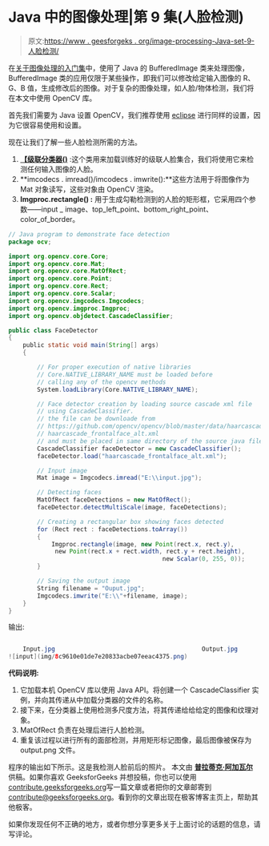 # Java 中的图像处理|第 9 集(人脸检测)

> 原文:[https://www . geesforgeks . org/image-processing-Java-set-9-人脸检测/](https://www.geeksforgeeks.org/image-processing-java-set-9-face-detection/)

在[关于图像处理的入门集](https://www.geeksforgeeks.org/image-processing-java-set-1-read-write/)中，使用了 Java 的 BufferedImage 类来处理图像，BufferedImage 类的应用仅限于某些操作，即我们可以修改给定输入图像的 R、G、B 值，生成修改后的图像。对于复杂的图像处理，如人脸/物体检测，我们将在本文中使用 OpenCV 库。

首先我们需要为 Java 设置 OpenCV，我们推荐使用 [eclipse](http://docs.opencv.org/2.4/doc/tutorials/introduction/java_eclipse/java_eclipse.html) 进行同样的设置，因为它很容易使用和设置。

现在让我们了解一些人脸检测所需的方法。

1.  [**【级联分类器()**](https://en.wikipedia.org/wiki/Cascading_classifiers) :这个类用来加载训练好的级联人脸集合，我们将使用它来检测任何输入图像的人脸。
2.  **imcodecs . imread()/imcodecs . imwrite():**这些方法用于将图像作为 Mat 对象读写，这些对象由 OpenCV 渲染。
3.  **Imgproc.rectangle() :** 用于生成勾勒检测到的人脸的矩形框，它采用四个参数——input _ image、top_left_point、bottom_right_point、color_of_border。

```java
// Java program to demonstrate face detection
package ocv;

import org.opencv.core.Core;
import org.opencv.core.Mat;
import org.opencv.core.MatOfRect;
import org.opencv.core.Point;
import org.opencv.core.Rect;
import org.opencv.core.Scalar;
import org.opencv.imgcodecs.Imgcodecs;
import org.opencv.imgproc.Imgproc;
import org.opencv.objdetect.CascadeClassifier;

public class FaceDetector
{
    public static void main(String[] args)
    {

        // For proper execution of native libraries
        // Core.NATIVE_LIBRARY_NAME must be loaded before
        // calling any of the opencv methods
        System.loadLibrary(Core.NATIVE_LIBRARY_NAME);

        // Face detector creation by loading source cascade xml file
        // using CascadeClassifier.
        // the file can be downloade from
        // https://github.com/opencv/opencv/blob/master/data/haarcascades/
        // haarcascade_frontalface_alt.xml
        // and must be placed in same directory of the source java file
        CascadeClassifier faceDetector = new CascadeClassifier();
        faceDetector.load("haarcascade_frontalface_alt.xml");

        // Input image
        Mat image = Imgcodecs.imread("E:\\input.jpg");

        // Detecting faces
        MatOfRect faceDetections = new MatOfRect();
        faceDetector.detectMultiScale(image, faceDetections);

        // Creating a rectangular box showing faces detected
        for (Rect rect : faceDetections.toArray())
        {
            Imgproc.rectangle(image, new Point(rect.x, rect.y),
             new Point(rect.x + rect.width, rect.y + rect.height),
                                           new Scalar(0, 255, 0));
        }

        // Saving the output image
        String filename = "Ouput.jpg";
        Imgcodecs.imwrite("E:\\"+filename, image);
    }
}
```

输出:

```java

    Input.jpg                                         Output.jpg
![input](img/8c9610e01de7e20833acbe07eeac4375.png)                        ![ouput](img/855d7e84bfb0b7b46b5cb0995cf67f4a.png)

```

**代码说明:**

1.  它加载本机 OpenCV 库以使用 Java API。将创建一个 CascadeClassifier 实例，并向其传递从中加载分类器的文件的名称。
2.  接下来，在分类器上使用检测多尺度方法，将其传递给给给定的图像和纹理对象。
3.  MatOfRect 负责在处理后进行人脸检测。
4.  重复该过程以进行所有的面部检测，并用矩形标记图像，最后图像被保存为 output.png 文件。

程序的输出如下所示。这是我检测人脸前后的照片。
本文由 **[普拉蒂克·阿加瓦尔](https://www.facebook.com/Pratik.Agarwal01)** 供稿。如果你喜欢 GeeksforGeeks 并想投稿，你也可以使用[contribute.geeksforgeeks.org](http://www.contribute.geeksforgeeks.org)写一篇文章或者把你的文章邮寄到 contribute@geeksforgeeks.org。看到你的文章出现在极客博客主页上，帮助其他极客。

如果你发现任何不正确的地方，或者你想分享更多关于上面讨论的话题的信息，请写评论。